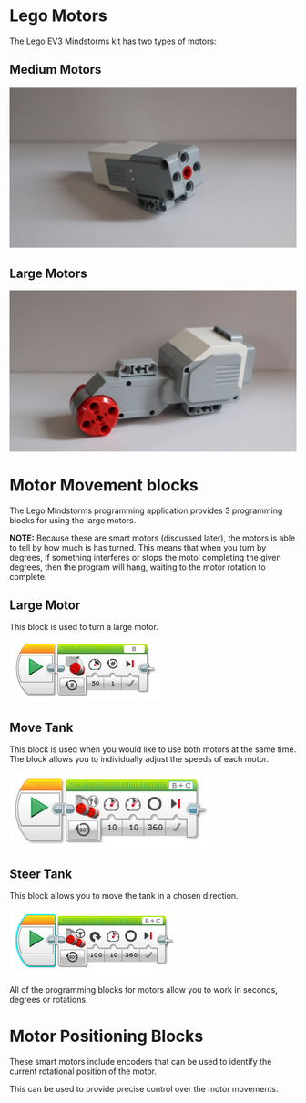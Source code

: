 # Lego Motors

The Lego EV3 Mindstorms kit has two types of motors:
## Medium Motors
![alt text](https://raw.githubusercontent.com/brent-shaw/ev3-01-beginner/master/resources/hardware_images/motorMedium1.jpg "Medium Motor")

## Large Motors
![alt text](https://raw.githubusercontent.com/brent-shaw/ev3-01-beginner/master/resources/hardware_images/motorLarge1.jpg "Large Motor")

# Motor Movement blocks

The Lego Mindstorms programming application provides 3 programming blocks for using the large motors.

**NOTE:** Because these are smart motors (discussed later), the motors is able to tell by how much is has turned. This means that when you turn by degrees, if something interferes or stops the motol completing the given degrees, then the program will hang, waiting to the motor rotation to complete.

## Large Motor

This block is used to turn a large motor.

![alt text](https://raw.githubusercontent.com/brent-shaw/ev3-01-beginner/master/resources/software_images/blockLargeMotor.PNG)

## Move Tank

This block is used when you would like to use both motors at the same time. The block allows you to individually adjust the speeds of each motor.

![alt text](https://raw.githubusercontent.com/brent-shaw/ev3-01-beginner/master/resources/software_images/blockMoveTank.png)

## Steer Tank

This block allows you to move the tank in a chosen direction.

![alt text](https://raw.githubusercontent.com/brent-shaw/ev3-01-beginner/master/resources/software_images/blockSteerTankDegrees360.PNG)

All of the programming blocks for motors allow you to work in seconds, degrees or rotations.

# Motor Positioning Blocks

These smart motors include encoders that can be used to identify the current rotational position of the motor.

This can be used to provide precise control over the motor movements.